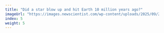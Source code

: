 ```yaml
---
title: "Did a star blow up and hit Earth 10 million years ago?"
imageUrl: "https://images.newscientist.com/wp-content/uploads/2025/09/26134319/SEI_267738740.jpg?width=788"
index: 5
weight: 5
---
```

